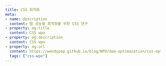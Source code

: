 ```yaml
---
title: CSS 회적화
meta:
- name: description
  content: 웹 성능을 최적화를 위한 CSS 연구
- property: og:title
  content: CSS wpo
- property: og:description
  content: CSS wpo
- property: og:url
  content: https://wendypop.github.io/blog/WPO/dom-optimazation/css-optimazation/
  tags: ["css-wpo"]
---
```

